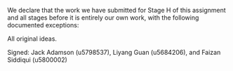 We declare that the work we have submitted for Stage H of this assignment and all stages before it is entirely our own work, with the following documented exceptions:

All original ideas.

Signed: Jack Adamson (u5798537), Liyang Guan (u5684206), and Faizan Siddiqui (u5800002)

